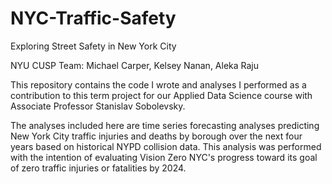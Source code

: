 # NYC-Traffic-Safety
Exploring Street Safety in New York City

NYU CUSP Team: Michael Carper, Kelsey Nanan, Aleka Raju

This repository contains the code I wrote and analyses I performed as a contribution to this term project for our Applied Data Science course with Associate Professor Stanislav Sobolevsky.

The analyses included here are time series forecasting analyses predicting New York City traffic injuries and deaths by borough over the next four years based on historical NYPD collision data. This analysis was performed with the intention of evaluating Vision Zero NYC's progress toward its goal of zero traffic injuries or fatalities by 2024.
